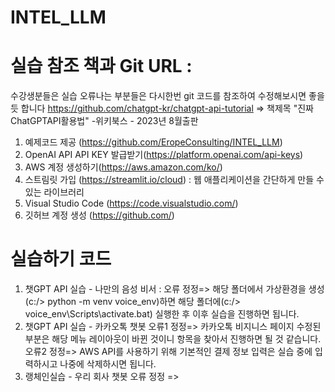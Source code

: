 # INTEL_LLM
# 실습 참조 책과 Git URL : 
수강생분들은 실습 오류나는 부분들은 다시한번 git 코드를 참조하여 수정해보시면 좋을 듯 합니다
https://github.com/chatgpt-kr/chatgpt-api-tutorial
   => 책제목 "진짜 ChatGPTAPI활용법" -위키북스 - 2023년 8월출판
   
1. 예제코드 제공 (https://github.com/EropeConsulting/INTEL_LLM)
2. OpenAI API API KEY 발급받기(https://platform.openai.com/api-keys)
3. AWS 계정 생성하기(https://aws.amazon.com/ko/)
4. 스트림릿 가입 (https://streamlit.io/cloud) : 웹 애플리케이션을 간단하게 만들 수 있는 라이브러리
5. Visual Studio Code (https://code.visualstudio.com/)
6. 깃허브 계정 생성 (https://github.com/)

# 실습하기 코드
1. 챗GPT API 실습 - 나만의 음성 비서 :
   오류 정정=> 해당 폴더에서 가상환경을 생성(c:/> python -m venv voice_env)하면 해당 폴더에(c:/> voice_env\Scripts\activate.bat) 실행한 후 이후 실습을 진행하면 됩니다.  
2. 챗GPT API 실습 - 카카오톡 챗봇
   오류1 정정=> 카카오톡 비지니스 페이지 수정된 부분은 해당 메뉴 레이아웃이 바뀐 것이니 항목을 찾아서 진행하면 될 것 같습니다.
   오류2 정정=> AWS API를 사용하기 위해 기본적인 결제 정보 입력은 실습 중에 입력하시고 나중에 삭제하시면 됩니다.
3. 랭체인실습 - 우리 회사 챗봇
   오류 정정 => 
